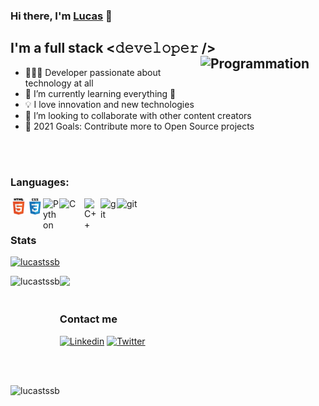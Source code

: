 ### Hi there, I'm [Lucas][website] 👋 

## I'm a full stack <𝚍𝚎𝚟𝚎𝚕𝚘𝚙𝚎𝚛 /> <img align="right" src="https://i.giphy.com/media/LmNwrBhejkK9EFP504/200w.webp" alt="Programmation" width="200" />
- 👨🏻‍💻 Developer passionate about technology at all
- 🌱 I’m currently learning everything 🤣
- 💡 I love innovation and new technologies
- 👯 I’m looking to collaborate with other content creators
- 🥅 2021 Goals: Contribute more to Open Source projects


<br />
<br />

### Languages:


<a href="https://www.w3.org/html/" target="_blank"><img align="left" alt="HTML5" width="26px" src="https://raw.githubusercontent.com/github/explore/80688e429a7d4ef2fca1e82350fe8e3517d3494d/topics/html/html.png" /></a>
<a href="https://www.w3schools.com/css/" target="_blank"><img align="left" alt="CSS3" width="26px" src="https://raw.githubusercontent.com/github/explore/80688e429a7d4ef2fca1e82350fe8e3517d3494d/topics/css/css.png" /></a>
<a href="https://www.python.org" target="_blank"> <img align="left" alt="Python" width="26px" src="https://upload.wikimedia.org/wikipedia/commons/c/c3/Python-logo-notext.svg"/> </a>
<a href="https://dart.dev/" target="_blank"> <img align="left" alt="C" width="40px" src="https://dart.dev/assets/shared/dart/logo+text/horizontal/white-e71fb382ad5229792cc704b3ee7a88f8013e986d6e34f0956d89c453b454d0a5.svg"/> </a>
<a href="https://developer.mozilla.org/pt-BR/docs/Web/JavaScript" target="_blank"> <img align="left" alt="C++" width="26px" src="https://pcodinomebzero.neocities.org/Imagens/javascript1.png"/> </a>
<a href="https://www.typescriptlang.org/" target="_blank"> <img align="left" alt="git" width="26px" src="https://upload.wikimedia.org/wikipedia/commons/thumb/4/4c/Typescript_logo_2020.svg/512px-Typescript_logo_2020.svg.png"/> </a>
<a href="https://golang.org/" target="_blank"> <img align="left" alt="git" width="40px" src="https://golang.org/lib/godoc/images/go-logo-blue.svg"/> </a>
<br/>
<br/>

### Stats 

<p align="left"> <a href="https://github.com/ryo-ma/github-profile-trophy"><img src="https://github-profile-trophy.vercel.app/?username=lucastssb&theme=onedark&margin-w=15&margin-h=15&column=7" alt="lucastssb" /></a> </p>

<div>
<img height="170" align="left" src="https://github-readme-stats.vercel.app/api?username=lucastssb&count_private=true&include_all_commits=true&theme=onedark" alt="lucastssb" />
<img src="https://github-readme-stats.vercel.app/api/top-langs/?username=lucastssb&layout=compact&theme=onedark&langs_count=15" />
</div>

<br/>

### Contact me

[![Linkedin](https://img.shields.io/badge/-lucastssb-blue?style=flat-square&logo=Linkedin&logoColor=white&link=https://www.linkedin.com/in/lucas-barbosa-60b56416b/)](https://www.linkedin.com/in/lucas-barbosa-60b56416b/) 
[![Twitter](https://img.shields.io/badge/-Twitter-1ca0f1?style=flat-square&labelColor=1ca0f1&logo=twitter&logoColor=white&link=https://twitter.com/TheLastLucass)](https://twitter.com/TheLastLucass)

<br/>
<br/>

<p align="left"> <img src="https://komarev.com/ghpvc/?username=lucastssb&label=Profile%20views&color=0e75b6&style=flat" alt="lucastssb" /> </p>


[website]: http://site.lucastssb.vercel.app/
